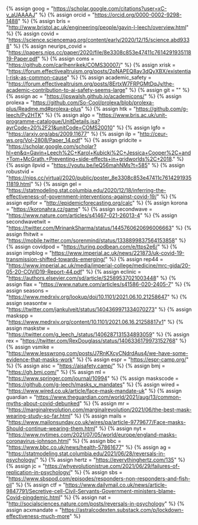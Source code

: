 {%	assign goog = "https://scholar.google.com/citations?user=xC-v_aUAAAAJ"		%}
{%	assign orcid = "https://orcid.org/0000-0002-9298-1488"		%}
{%	assign bris = "http://www.bristol.ac.uk/engineering/people/gavin-l-leech/overview.html"	%}
{%	assign covid = "https://science.sciencemag.org/content/early/2020/12/15/science.abd9338"		%}
{%	assign neurips_covid = "https://papers.nips.cc/paper/2020/file/8e3308c853e47411c761429193511819-Paper.pdf"	%}
{%	assign coms = "https://github.com/carlhenrikek/COMS30007/"		%}
{%	assign xrisk = "https://forum.effectivealtruism.org/posts/2pNAPEQ8av3dQyXBX/existential-risk-as-common-cause"	%}
{%	assign academic_safety = "https://forum.effectivealtruism.org/posts/8ErtxW7FRPGMtDqJy/the-academic-contribution-to-ai-safety-seems-large"	%}
{%	assign git = ""		%}
{%	assign ac = "https://jpswalsh.github.io/academicons/"	%}
{%	assign prolexa = "https://github.com/So-Cool/prolexa/blob/prolexa-plus/Readme.md#prolexa-plus" 	%}
{%	assign htk = "https://github.com/g-leech/Py2HTK"	%}
{%	assign algo = "https://www.bris.ac.uk/unit-programme-catalogue/UnitDetails.jsa?ayrCode=20%2F21&unitCode=COMS20010"	%}
{%	assign lgfo = "https://arxiv.org/abs/2009.11677"		%}
{%	assign ilp = "http://ceur-ws.org/Vol-2808/Paper_14.pdf"		%}
{%	assign gridcite = "https://scholar.google.com/scholar?hl=en&q=Gavin+Leech%2C+Karol+Kubicki%2C+Jessica+Cooper%2C+and+Tom+McGrath.+Preventing+side-effects+in+gridworlds%2C+2018."	%}
{%	assign ilpvid = "https://youtu.be/leQ56mahNMs?t=585"		%}
{%	assign robustvid = "https://nips.cc/virtual/2020/public/poster_8e3308c853e47411c761429193511819.html"	%}
{%	assign gel = "https://statmodeling.stat.columbia.edu/2020/12/18/inferring-the-effectiveness-of-government-interventions-against-covid-19/" %}
{%	assign epifor = "http://epidemicforecasting.org/calc"	%}
{%	assign korona = "https://koronahra.cz/game"	%}
{%	assign secondwave = "https://www.nature.com/articles/s41467-021-26013-4"	%}
{%	assign secondwavetwit = "https://twitter.com/MrinankSharma/status/1445760620696006663"	%}
{%	assign fhitwit = "https://mobile.twitter.com/sorenmind/status/1338899837564153858"	%}
{%	assign covidpod = "https://turing.podbean.com/e/ttps2e6/"		%}
{%	assign impblog = "https://www.imperial.ac.uk/news/221873/uk-covid-19-transmission-shifted-towards-emerging/"	%}
{%	assign rep44 = "https://www.imperial.ac.uk/media/imperial-college/medicine/mrc-gida/20-05-20-COVID19-Report-44.pdf"	%}
{%	assign eclinic = "https://authors.elsevier.com/sd/article/S2589537021003448"	%}
{%	assign flax = "https://www.nature.com/articles/s41586-020-2405-7"		%}
{%	assign seasons = "https://www.medrxiv.org/lookup/doi/10.1101/2021.06.10.21258647"		%}
{%	assign seasontw = "https://twitter.com/jankulveit/status/1404369971334070273"	%}
{%	assign maskspp = "https://www.medrxiv.org/content/10.1101/2021.06.16.21258817v1"		%}
{%	assign maskstw = "https://twitter.com/g_leech_/status/1406287131534893059"	%}
{%	assign rex = "https://twitter.com/RexDouglass/status/1406336179973152768"		%}
{%	assign vsmike = "https://www.lesswrong.com/posts/J7RnKXcyCNdrdAus4/we-have-some-evidence-that-masks-work"	%}
{%	assign espr = "https://espr-camp.org/"		%}
{%	assign aisc = "https://aisafety.camp/"	%}
{%	assign bmj = "https://gh.bmj.com/"	%}
{%	assign ml = "https://www.springer.com/journal/10994"	%}
{%	assign maskscode = "https://github.com/g-leech/masks_v_mandates"	%}
{%	assign wired = "https://www.wired.co.uk/article/face-mask-mandate-uk"	%}
{%	assign guardian = "https://www.theguardian.com/world/2021/aug/13/common-myths-about-covid-debunked"	%}
{%	assign mr = "https://marginalrevolution.com/marginalrevolution/2021/06/the-best-mask-wearing-study-so-far.html"	%}
{%	assign mails = "https://www.mailonsunday.co.uk/wires/pa/article-9779677/Face-masks-Should-continue-wearing-them.html"	%}
{%	assign nyt = "https://www.nytimes.com/2021/07/05/world/europe/england-masks-coronavirus-johnson.html"	%}
{%	assign bbc = "https://www.bbc.co.uk/news/health-57861677"	%}
{%	assign ag = "https://statmodeling.stat.columbia.edu/2021/06/28/reversals-in-psychology/"	%}
{%	assign hertz = "https://everythinghertz.com/135"	%}
{%	assign jc = "https://whyevolutionistrue.com/2021/06/29/failures-of-replication-in-psychology/"	%}
{%	assign sbs = "https://www.sbspod.com/episodes/responders-non-responders-and-fish-oil"	%}
{%	assign ctf = "https://www.dailymail.co.uk/news/article-9847791/Secretive-cell-Civil-Servants-Government-ministers-blame-Covid-pingdemic.html"	%}
{%	assign nat = "http://socialsciences.nature.com/posts/reversals-in-psychology"	%}
{%	assign acxmandate = "https://astralcodexten.substack.com/p/lockdown-effectiveness-much-more"	%}